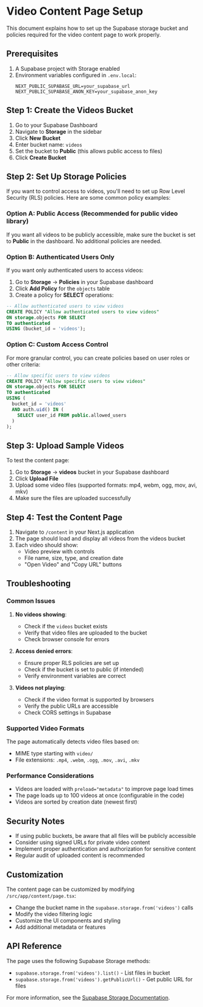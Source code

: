 # Video Content Page Setup

This document explains how to set up the Supabase storage bucket and policies required for the video content page to work properly.

## Prerequisites

1. A Supabase project with Storage enabled
2. Environment variables configured in `.env.local`:
   ```
   NEXT_PUBLIC_SUPABASE_URL=your_supabase_url
   NEXT_PUBLIC_SUPABASE_ANON_KEY=your_supabase_anon_key
   ```

## Step 1: Create the Videos Bucket

1. Go to your Supabase Dashboard
2. Navigate to **Storage** in the sidebar
3. Click **New Bucket**
4. Enter bucket name: `videos`
5. Set the bucket to **Public** (this allows public access to files)
6. Click **Create Bucket**

## Step 2: Set Up Storage Policies

If you want to control access to videos, you'll need to set up Row Level Security (RLS) policies. Here are some common policy examples:

### Option A: Public Access (Recommended for public video library)

If you want all videos to be publicly accessible, make sure the bucket is set to **Public** in the dashboard. No additional policies are needed.

### Option B: Authenticated Users Only

If you want only authenticated users to access videos:

1. Go to **Storage** → **Policies** in your Supabase dashboard
2. Click **Add Policy** for the `objects` table
3. Create a policy for **SELECT** operations:

```sql
-- Allow authenticated users to view videos
CREATE POLICY "Allow authenticated users to view videos" 
ON storage.objects FOR SELECT 
TO authenticated 
USING (bucket_id = 'videos');
```

### Option C: Custom Access Control

For more granular control, you can create policies based on user roles or other criteria:

```sql
-- Allow specific users to view videos
CREATE POLICY "Allow specific users to view videos" 
ON storage.objects FOR SELECT 
TO authenticated 
USING (
  bucket_id = 'videos' 
  AND auth.uid() IN (
    SELECT user_id FROM public.allowed_users
  )
);
```

## Step 3: Upload Sample Videos

To test the content page:

1. Go to **Storage** → **videos** bucket in your Supabase dashboard
2. Click **Upload File**
3. Upload some video files (supported formats: mp4, webm, ogg, mov, avi, mkv)
4. Make sure the files are uploaded successfully

## Step 4: Test the Content Page

1. Navigate to `/content` in your Next.js application
2. The page should load and display all videos from the videos bucket
3. Each video should show:
   - Video preview with controls
   - File name, size, type, and creation date
   - "Open Video" and "Copy URL" buttons

## Troubleshooting

### Common Issues

1. **No videos showing**: 
   - Check if the `videos` bucket exists
   - Verify that video files are uploaded to the bucket
   - Check browser console for errors

2. **Access denied errors**:
   - Ensure proper RLS policies are set up
   - Check if the bucket is set to public (if intended)
   - Verify environment variables are correct

3. **Videos not playing**:
   - Check if the video format is supported by browsers
   - Verify the public URLs are accessible
   - Check CORS settings in Supabase

### Supported Video Formats

The page automatically detects video files based on:
- MIME type starting with `video/`
- File extensions: `.mp4`, `.webm`, `.ogg`, `.mov`, `.avi`, `.mkv`

### Performance Considerations

- Videos are loaded with `preload="metadata"` to improve page load times
- The page loads up to 100 videos at once (configurable in the code)
- Videos are sorted by creation date (newest first)

## Security Notes

- If using public buckets, be aware that all files will be publicly accessible
- Consider using signed URLs for private video content
- Implement proper authentication and authorization for sensitive content
- Regular audit of uploaded content is recommended

## Customization

The content page can be customized by modifying `/src/app/content/page.tsx`:

- Change the bucket name in the `supabase.storage.from('videos')` calls
- Modify the video filtering logic
- Customize the UI components and styling
- Add additional metadata or features

## API Reference

The page uses the following Supabase Storage methods:
- `supabase.storage.from('videos').list()` - List files in bucket
- `supabase.storage.from('videos').getPublicUrl()` - Get public URL for files

For more information, see the [Supabase Storage Documentation](https://supabase.com/docs/guides/storage). 